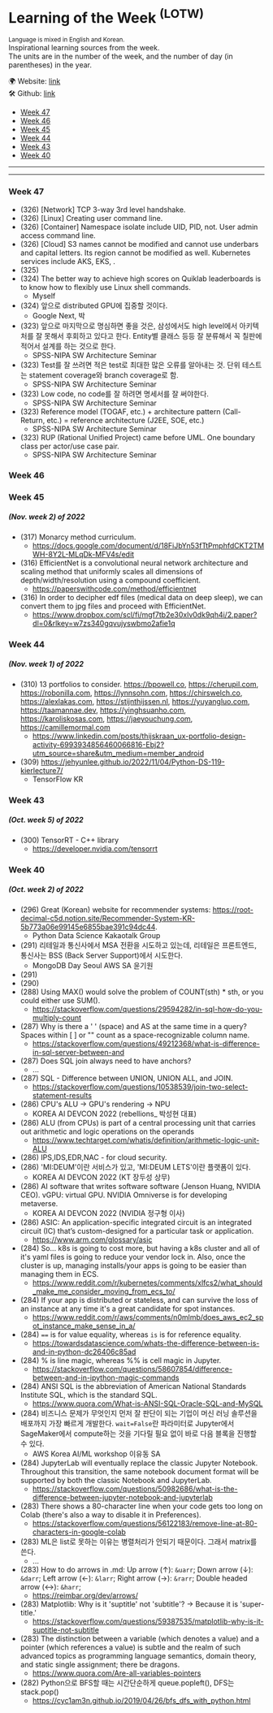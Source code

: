 # Learning of the Week <sup>(LOTW)</sup>
<sub>Language is mixed in English and Korean.</sub>\
Inspirational learning sources from the week.\
The units are in the number of the week, and the number of day (in parentheses) in the year.

🌍 Website: [link](https://cdrhim.github.io/learning-of-the-week/)<br>
🛠️ Github: [link](https://https://www.github.com/cdrhim/learning-of-the-week/)

- [Week 47](#week-47)
- [Week 46](#week-46)
- [Week 45](#week-45)
- [Week 44](#week-44)
- [Week 43](#week-43)
- [Week 40](#week-40)

---
---

### Week 47
- (326) [Network] TCP 3-way 3rd level handshake. 
- (326) [Linux] Creating user command line. 
- (326) [Container] Namespace isolate include UID, PID, not. User admin access command line.
- (326) [Cloud] S3 names cannot be modified and cannot use underbars and capital letters. Its region cannot be modified as well. Kubernetes services include AKS, EKS, .
- (325) 
- (324) The better way to achieve high scores on Quiklab leaderboards is to know how to flexibly use Linux shell commands.
  - Myself
- (324) 앞으로 distributed GPU에 집중할 것이다.
  - Google Next, 박
- (323) 앞으로 마지막으로 명심하면 좋을 것은, 삼성에서도 high level에서 아키텍처를 잘 못해서 후회하고 있다고 한다. Entity별 클래스 등등 잘 분류해서 꼭 칠판에 적어서 설계를 하는 것으로 한다.
  - SPSS-NIPA SW Architecture Seminar
- (323) Test를 잘 쓰려면 적은 test로 최대한 많은 오류를 알아내는 것. 단위 테스트는 statement coverage와 branch coverage로 함.
  - SPSS-NIPA SW Architecture Seminar
- (323) Low code, no code를 잘 하려면 명세서를 잘 써야한다.
  - SPSS-NIPA SW Architecture Seminar
- (323) Reference model (TOGAF, etc.) + architecture pattern (Call-Return, etc.) = reference architecture (J2EE, SOE, etc.)
  - SPSS-NIPA SW Architecture Seminar
- (323) RUP (Rational Unified Project) came before UML. One boundary class per actor/use case pair.
  - SPSS-NIPA SW Architecture Seminar

### Week 46

### Week 45
##### (Nov. week 2) of 2022

- (317) Monarcy method curriculum.
  - https://docs.google.com/document/d/18FiJbYn53fTtPmphfdCKT2TMWH-8Y2L-MLqDk-MFV4s/edit
- (316) EfficientNet is a convolutional neural network architecture and scaling method that uniformly scales all dimensions of depth/width/resolution using a compound coefficient.
  - https://paperswithcode.com/method/efficientnet
- (316) In order to decipher edf files (medical data on deep sleep), we can convert them to jpg files and proceed with EfficientNet.
  - https://www.dropbox.com/scl/fi/mgf7tb2e30xlv0dk9qh4i/2.paper?dl=0&rlkey=w7zs340gqvujyswbmo2afie1q 

### Week 44
##### (Nov. week 1) of 2022

- (310) 13 portfolios to consider. https://bpowell.co, https://cherupil.com, https://robonilla.com, https://lynnsohn.com, https://chirswelch.co, https://alexlakas.com, https://stijnthijssen.nl, https://yuyangluo.com, https://taamannae.dev, https://yinghsuanho.com, https://karoliskosas.com, https://jaeyouchung.com, https://camillemormal.com
  - https://www.linkedin.com/posts/thijskraan_ux-portfolio-design-activity-6993934856460066816-Ebj2?utm_source=share&utm_medium=member_android
- (309) https://jehyunlee.github.io/2022/11/04/Python-DS-119-kierlecture7/
  - TensorFlow KR

### Week 43
##### (Oct. week 5) of 2022

- (300) TensorRT - C++ library
  - https://developer.nvidia.com/tensorrt

### Week 40 
##### (Oct. week 2) of 2022 


- (296) Great (Korean) website for recommender systems: https://root-decimal-c5d.notion.site/Recommender-System-KR-5b773a06e99145e6855bae391c94dc44.
  - Python Data Science Kakaotalk Group
- (291) 리테일과 통신사에서 MSA 전환을 시도하고 있는데, 리테일은 프론트엔드, 통신사는 BSS (Back Server Support)에서 시도한다.
  - MongoDB Day Seoul AWS SA 윤기원
- (291)
- (290)
- (288) Using MAX() would solve the problem of COUNT(sth) * sth, or you could either use SUM().
  - https://stackoverflow.com/questions/29594282/in-sql-how-do-you-multiply-count
- (287) Why is there a ' ' (space) and AS at the same time in a query? Spaces within [ ] or "" count as a space-recognizable column name.
  - https://stackoverflow.com/questions/49212368/what-is-difference-in-sql-server-between-and
- (287) Does SQL join always need to have anchors?
  - ...
- (287) SQL - Difference between UNION, UNION ALL, and JOIN. 
  - https://stackoverflow.com/questions/10538539/join-two-select-statement-results
- (286) CPU's ALU -> GPU's rendering -> NPU
  - KOREA AI DEVCON 2022 (rebellions_ 박성현 대표)
- (286) ALU (from CPUs) is part of a central processing unit that carries out arithmetic and logic operations on the operands
  - https://www.techtarget.com/whatis/definition/arithmetic-logic-unit-ALU
- (286) IPS,IDS,EDR,NAC - for cloud security.
- (286) 'MI:DEUM'이란 서비스가 있고, 'MI:DEUM LETS'이란 플랫폼이 있다.
  - KOREA AI DEVCON 2022 (KT 장두성 상무)
- (286) AI software that writes software software (Jenson Huang, NVIDIA CEO). vGPU: virtual GPU. NVIDIA Omniverse is for developing metaverse.
  - KOREA AI DEVCON 2022 (NVIDIA 정구형 이사)
- (286) ASIC: An application-specific integrated circuit is an integrated circuit (IC) that’s custom-designed for a particular task or application. 
  - https://www.arm.com/glossary/asic
- (284) So... k8s is going to cost more, but having a k8s cluster and all of it's yaml files is going to reduce your vendor lock in. Also, once the cluster is up, managing installs/your apps is going to be easier than managing them in ECS.
  - https://www.reddit.com/r/kubernetes/comments/xlfcs2/what_should_make_me_consider_moving_from_ecs_to/
- (284) If your app is distributed or stateless, and can survive the loss of an instance at any time it's a great candidate for spot instances.
  - https://www.reddit.com/r/aws/comments/n0mlmb/does_aws_ec2_spot_instance_make_sense_in_a/
- (284) `==` is for value equality, whereas `is` is for reference equality.
  - https://towardsdatascience.com/whats-the-difference-between-is-and-in-python-dc26406c85ad
- (284) % is line magic, whereas %% is cell magic in Jupyter.
  - https://stackoverflow.com/questions/58607854/difference-between-and-in-ipython-magic-commands
- (284) ANSI SQL is the abbreviation of American National Standards Institute SQL, which is the standard SQL.
  - https://www.quora.com/What-is-ANSI-SQL-Oracle-SQL-and-MySQL
- (284) 비즈니스 문제가 무엇인지 먼저 잘 판단이 되는 기업이 머신 러닝 솔루션을 배포까지 가장 빠르게 개발한다. `wait=False`란 파라미터로 Jupyter에서 SageMaker에서 compute하는 것을 기다릴 필요 없이 바로 다음 블록을 진행할 수 있다.
  - AWS Korea AI/ML workshop 이유동 SA
- (284) JupyterLab will eventually replace the classic Jupyter Notebook. Throughout this transition, the same notebook document format will be supported by both the classic Notebook and JupyterLab.
  - https://stackoverflow.com/questions/50982686/what-is-the-difference-between-jupyter-notebook-and-jupyterlab
- (283) There shows a 80-character line when your code gets too long on Colab (there's also a way to disable it in Preferences).
  - https://stackoverflow.com/questions/56122183/remove-line-at-80-characters-in-google-colab
- (283) ML은 list로 못하는 이유는 병렬처리가 안되기 때문이다. 그래서 matrix를 쓴다.
  - ...
- (283) How to do arrows in .md: Up arrow (↑): `&uarr`; Down arrow (↓): `&darr`; Left arrow (←): `&larr`; Right arrow (→): `&rarr`;
Double headed arrow (↔): `&harr`;
  - https://reimbar.org/dev/arrows/
- (283) Matplotlib: Why is it 'suptitle' not 'subtitle'? &rarr; Because it is 'super-title.'
  - https://stackoverflow.com/questions/59387535/matplotlib-why-is-it-suptitle-not-subtitle
- (283) The distinction between a variable (which denotes a value) and a pointer (which references a value) is subtle and the realm of such advanced topics as programming language semantics, domain theory, and static single assignment; there be dragons.
  - https://www.quora.com/Are-all-variables-pointers
- (282) Python으로 BFS할 때는 시간단순하게 queue.popleft(), DFS는 stack.pop()
  - https://cyc1am3n.github.io/2019/04/26/bfs_dfs_with_python.html
